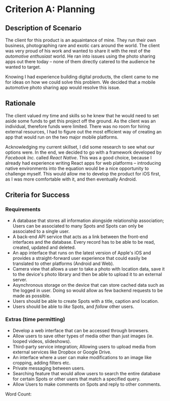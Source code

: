 # Criterion A: Planning

## Description of Scenario

The client for this product is an aquaintance of mine. They run their own business, photographing rare and exotic cars around the world. The client was very proud of his work and wanted to share it with the rest of the *automotive enthusiast* world.
He ran into issues using the photo sharing apps out there today – none of them directly catered to the audience he wanted to target.

Knowing I had experience building digital products, the client came to me for ideas on how we could solve this problem. We decided that a mobile automotive photo sharing app would resolve this issue.

## Rationale

The client valued my time and skills so he knew that he would need to set aside some funds to get this project off the ground.
As the client was an individual, therefore funds were limited. There was no room for hiring external resources, I had to figure out the most efficient way of creating an app that would run on the two major mobile platforms.

Acknowledging my current skillset, I did some research to see what our options were.
In the end, we decided to go with a framework developed by *Facebook Inc.* called *React Native*. This was a good choice, because I already had experience writing React apps for web platforms – introducing native environments into the equation would be a nice opportunity to challenge myself.
This would allow me to develop the product for iOS first, as I was more comfortable with it, and then eventually Android.

## Criteria for Success

### Requirements
- A database that stores all information alongside relationship association; Users can be associated to many Spots and Spots can only be associated to a single user.
- A back-end API service that acts as a link between the front-end interfaces and the database. Every record has to be able to be read, created, updated and deleted.
- An app interface that runs on the latest version of Apple's iOS and provides a straight-forward user experience that could easily be translated to other platforms (Android and Web).
- Camera view that allows a user to take a photo with location data, save it to the device's photo library and then be able to upload it to an external server.
- Asynchronous storage on the device that can store cached data such as the logged in user. Doing so would allow as few backend requests to be made as possible.
- Users should be able to create Spots with a title, caption and location.
- Users should be able to *like* Spots, and *follow* other users.

### Extras (time permitting)
- Develop a web interface that can be accessed through browsers.
- Allow users to save other types of media other than just images (ie. looped videos, slideshows).
- Third-party service integration; Allowing users to upload media from external services like Dropbox or Google Drive.
- An interface where a user can make modifications to an image like cropping, adding filters etc.
- Private messaging between users.
- Searching feature that would allow users to search the entire database for certain Spots or other users that match a specified query.
- Allow Users to make comments on Spots and reply to other comments.

Word Count: 